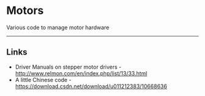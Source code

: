 # Motors

Various code to manage motor hardware

-----

## Links

* Driver Manuals on stepper motor drivers - http://www.relmon.com/en/index.php/list/13/33.html
* A little Chinese code - https://download.csdn.net/download/u011212383/10668636

